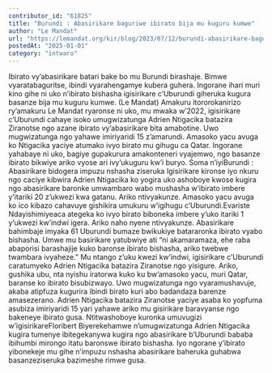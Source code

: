 ```yaml
---
contributor_id: "61825"
title: "Burundi : Abasirikare baguriwe ibirato bija mu kuguru kumwe"
author: "Le Mandat"
url: "https://lemandat.org/kir/blog/2023/07/12/burundi-abasirikare-baguriwe-ibirato-bija-mu-kuguru-kumwe/"
postedAt: "2025-01-01"
category: "intwaro"
---
```


Ibirato vy’abasirikare batari bake bo mu Burundi birashaje. Bimwe vyaratabaguritse, ibindi vyarahengamye kubera guhera. Ingorane ihari muri kino gihe ni uko n’ibirato bishasha igisirikare c’Uburundi giheruka kugura basanze bija mu kuguru kumwe. (Le Mandat)
Amakuru itororokanirizo ry’amakuru Le Mandat ryaronse ni uko, mu mwaka w’2022, igisirikare c’Uburundi cahaye isoko umugwizatunga Adrien Ntigacika batazira Ziranotse ngo azane ibirato vy’abasirikare bita amabotine. Uwo mugwizatunga ngo yahawe imiriyaridi 15 z’amarundi. Amasoko yacu avuga ko Ntigacika yaciye atumako ivyo birato mu gihugu ca Qatar. Ingorane yahabaye ni uko, bagiye gupakurura amakonteneri vyajemwo, ngo basanze ibirato bikwiye ariko vyose ari ivy’ukuguru kw’i buryo.
Soma n’iyiBurundi : Abasirikare bidogera impuzu nshasha ziseruka
Igisirikare kironse iyo nkuru ngo caciye kibwira Adrien Ntigacika ko yogira uko ashoboye kwose kugira ngo abasirikare baronke umwambaro wabo mushasha w’ibirato imbere y’itariki 20 z’ukwezi kwa gatanu. Ariko ntivyakunze. Amasoko yacu avuga ko ico kibazo cahavuye gishikira umukuru w’igihugu c’Uburundi.Evariste Ndayishimiyeaca ategeka ko ivyo birato biboneka imbere y’uko itariki 1 y’ukwezi kw’indwi igera. Ariko naho nyene ntivyakunze. Abasirikare bahimbaje imyaka 61 Uburundi bumaze bwikukiye batararonka ibirato vyabo bishasha. Umwe mu basirikare yatubwiye ati “ni akamaramaza, ehe raba abaporisi barashajije kuko baronse ibirato bishasha, ariko twebwe twambara ivyaheze.”
Mu ntango z’uku kwezi kw’indwi, igisirikare c’Uburundi caratumyeko Adrien Ntigacika batazira Ziranotse ngo yisigure. Ariko, gushika ubu, nta nyishu iratorwa kuko ku bw’amasoko yacu, muri Qatar, baranse ko ibirato bisubizwayo. Uwo mugwizatunga ngo vyaramushavuje, akaba atipfuza kugurira ibindi birato kuri abo badandaza barenze amasezerano. Adrien Ntigacika batazira Ziranotse yaciye asaba ko yopfuma asubiza imiriyaridi 15 yari yahawe ariko mu gisirikare baravyanse ngo bakeneye ibirato gusa.
Ntitwashoboye kuronka umuvugizi w’igisirikareFloribert Biyerekehamwe n’umugwizatunga Adrien Ntigacika kugira tumenye ibitegekanywa kugira ngo abasirikare b’Uburundi bababa ibihumbi mirongo itatu baronswe ibirato bishasha.
Iyo ngorane y’ibirato yibonekeje mu gihe n’impuzu nshasha abasirikare baheruka guhabwa basanzeziseruka bazimeshe rimwe gusa.
